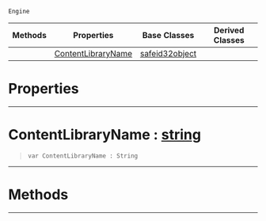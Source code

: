  `Engine`

|Methods|Properties|Base Classes|Derived Classes|
|---|---|---|---|
| |[ ContentLibraryName](https://github.com/ArendDanielek/ZeroDocsTest/blob/master/code_reference/class_reference/contentlibraryreference.markdown#contentlibraryname-zero)|[safeid32object](https://github.com/ArendDanielek/ZeroDocsTest/blob/master/code_reference/class_reference/safeid32object.markdown)| |


 #  Properties


---  
 #  ContentLibraryName : [string](https://github.com/ArendDanielek/ZeroDocsTest/blob/master/code_reference/zilch_base_types/string.markdown)

> 
> ``` lang=cpp, name=Zilch
> var ContentLibraryName : String


---  
 #  Methods


---  
 
  
  
  
  
  
  
  

 